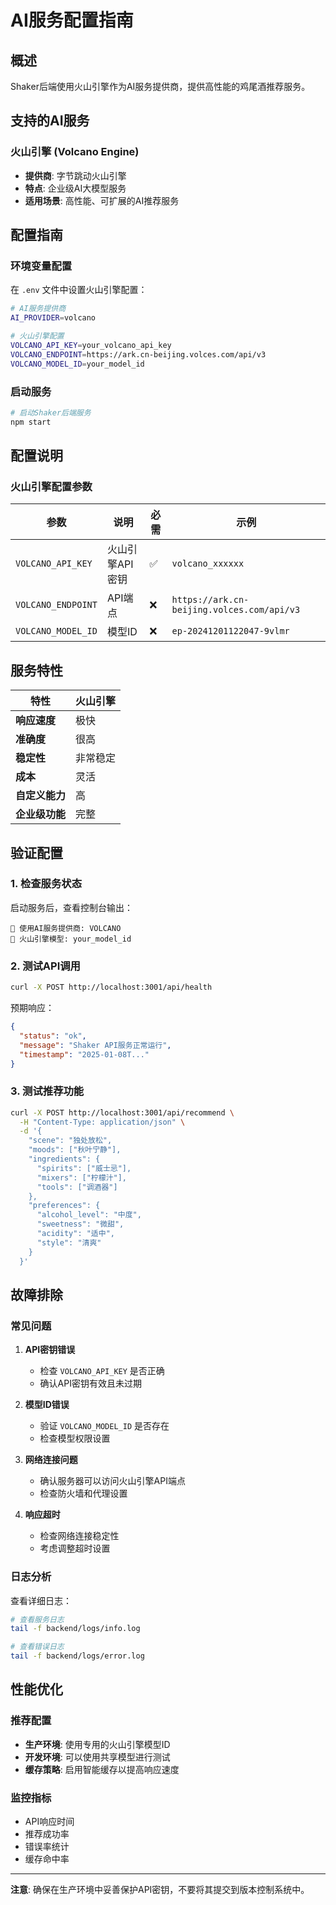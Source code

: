 # AI服务配置指南

## 概述

Shaker后端使用火山引擎作为AI服务提供商，提供高性能的鸡尾酒推荐服务。

## 支持的AI服务

### 火山引擎 (Volcano Engine)
- **提供商**: 字节跳动火山引擎
- **特点**: 企业级AI大模型服务
- **适用场景**: 高性能、可扩展的AI推荐服务

## 配置指南

### 环境变量配置

在 `.env` 文件中设置火山引擎配置：

```bash
# AI服务提供商
AI_PROVIDER=volcano

# 火山引擎配置
VOLCANO_API_KEY=your_volcano_api_key
VOLCANO_ENDPOINT=https://ark.cn-beijing.volces.com/api/v3
VOLCANO_MODEL_ID=your_model_id
```

### 启动服务

```bash
# 启动Shaker后端服务
npm start
```

## 配置说明

### 火山引擎配置参数

| 参数 | 说明 | 必需 | 示例 |
|------|------|------|------|
| `VOLCANO_API_KEY` | 火山引擎API密钥 | ✅ | `volcano_xxxxxx` |
| `VOLCANO_ENDPOINT` | API端点 | ❌ | `https://ark.cn-beijing.volces.com/api/v3` |
| `VOLCANO_MODEL_ID` | 模型ID | ❌ | `ep-20241201122047-9vlmr` |

## 服务特性

| 特性 | 火山引擎 |
|------|----------|
| **响应速度** | 极快 |
| **准确度** | 很高 |
| **稳定性** | 非常稳定 |
| **成本** | 灵活 |
| **自定义能力** | 高 |
| **企业级功能** | 完整 |

## 验证配置

### 1. 检查服务状态

启动服务后，查看控制台输出：

```
🤖 使用AI服务提供商: VOLCANO
🌋 火山引擎模型: your_model_id
```

### 2. 测试API调用

```bash
curl -X POST http://localhost:3001/api/health
```

预期响应：
```json
{
  "status": "ok",
  "message": "Shaker API服务正常运行",
  "timestamp": "2025-01-08T..."
}
```

### 3. 测试推荐功能

```bash
curl -X POST http://localhost:3001/api/recommend \
  -H "Content-Type: application/json" \
  -d '{
    "scene": "独处放松",
    "moods": ["秋叶宁静"],
    "ingredients": {
      "spirits": ["威士忌"],
      "mixers": ["柠檬汁"],
      "tools": ["调酒器"]
    },
    "preferences": {
      "alcohol_level": "中度",
      "sweetness": "微甜",
      "acidity": "适中",
      "style": "清爽"
    }
  }'
```

## 故障排除

### 常见问题

1. **API密钥错误**
   - 检查 `VOLCANO_API_KEY` 是否正确
   - 确认API密钥有效且未过期

2. **模型ID错误**
   - 验证 `VOLCANO_MODEL_ID` 是否存在
   - 检查模型权限设置

3. **网络连接问题**
   - 确认服务器可以访问火山引擎API端点
   - 检查防火墙和代理设置

4. **响应超时**
   - 检查网络连接稳定性
   - 考虑调整超时设置

### 日志分析

查看详细日志：

```bash
# 查看服务日志
tail -f backend/logs/info.log

# 查看错误日志
tail -f backend/logs/error.log
```

## 性能优化

### 推荐配置

- **生产环境**: 使用专用的火山引擎模型ID
- **开发环境**: 可以使用共享模型进行测试
- **缓存策略**: 启用智能缓存以提高响应速度

### 监控指标

- API响应时间
- 推荐成功率
- 错误率统计
- 缓存命中率

---

**注意**: 确保在生产环境中妥善保护API密钥，不要将其提交到版本控制系统中。